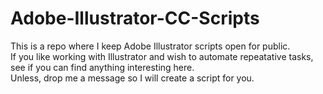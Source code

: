 # Adobe-Illustrator-CC-Scripts

This is a repo where I keep Adobe Illustrator scripts open for public.  
If you like working with Illustrator and wish to automate repeatative tasks, see if you can find anything interesting here.  
Unless, drop me a message so I will create a script for you.
